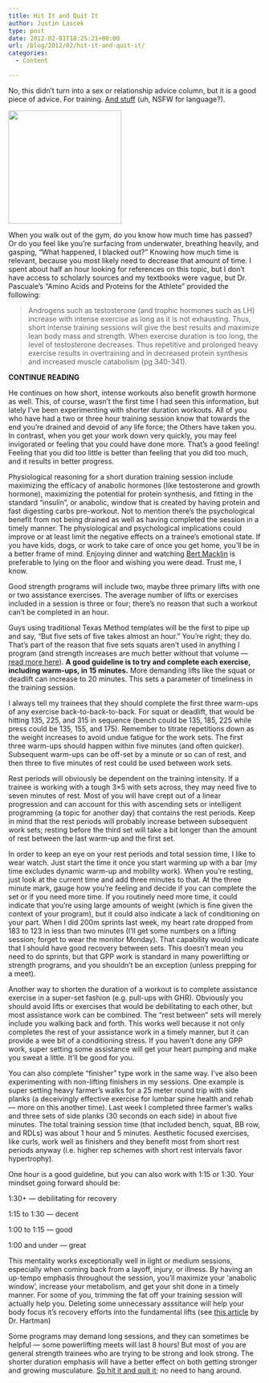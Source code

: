 ```yaml
---
title: Hit It and Quit It
author: Justin Lascek
type: post
date: 2012-02-01T18:25:21+00:00
url: /blog/2012/02/hit-it-and-quit-it/
categories:
  - Content

---
```

No, this didn&#8217;t turn into a sex or relationship advice column, but it is a good piece of advice. For training. <a href="http://youtu.be/rs5w02NvSyI?t=2m42s" target="_blank">And stuff</a> (uh, NSFW for language?).
  

  
[<img data-attachment-id="6251" data-permalink="/blog/2012/02/hit-it-and-quit-it/images-4/" data-orig-file="/2012/02/images.jpg" data-orig-size="225,225" data-comments-opened="1" data-image-meta="{&quot;aperture&quot;:&quot;0&quot;,&quot;credit&quot;:&quot;&quot;,&quot;camera&quot;:&quot;&quot;,&quot;caption&quot;:&quot;&quot;,&quot;created_timestamp&quot;:&quot;0&quot;,&quot;copyright&quot;:&quot;&quot;,&quot;focal_length&quot;:&quot;0&quot;,&quot;iso&quot;:&quot;0&quot;,&quot;shutter_speed&quot;:&quot;0&quot;,&quot;title&quot;:&quot;&quot;}" data-image-title="images" data-image-description="" data-medium-file="/2012/02/images.jpg" data-large-file="/2012/02/images.jpg" src="/2012/02/images.jpg" alt="" title="images" width="225" height="225" class="aligncenter size-full wp-image-6251" />][1]
  

  
When you walk out of the gym, do you know how much time has passed? Or do you feel like you&#8217;re surfacing from underwater, breathing heavily, and gasping, &#8220;What happened, I blacked out?&#8221; Knowing how much time is relevant, because you most likely need to decrease that amount of time. I spent about half an hour looking for references on this topic, but I don&#8217;t have access to scholarly sources and my textbooks were vague, but Dr. Pascuale&#8217;s &#8220;Amino Acids and Proteins for the Athlete&#8221; provided the following:

> Androgens such as testosterone (and trophic hormones such as LH) increase with intense exercise as long as it is not exhausting. Thus, short intense training sessions will give the best results and maximize lean body mass and strength. When exercise duration is too long, the level of testosterone decreases. Thus repetitive and prolonged heavy exercise results in overtraining and in decreased protein synthesis and increased muscle catabolism (pg 340-341). 

**CONTINUE READING <!--more-->**


  
He continues on how short, intense workouts also benefit growth hormone as well. This, of course, wasn&#8217;t the first time I had seen this information, but lately I&#8217;ve been experimenting with shorter duration workouts. All of you who have had a two or three hour training session know that towards the end you&#8217;re drained and devoid of any life force; the Others have taken you. In contrast, when you get your work down very quickly, you may feel invigorated or feeling that you could have done more. That&#8217;s a good feeling! Feeling that you did too little is better than feeling that you did too much, and it results in better progress.
  

  
Physiological reasoning for a short duration training session include maximizing the efficacy of anabolic hormones (like testosterone and growth hormone), maximizing the potential for protein synthesis, and fitting in the standard &#8220;insulin&#8221;, or anabolic, window that is created by having protein and fast digesting carbs pre-workout. Not to mention there&#8217;s the psychological benefit from not being drained as well as having completed the session in a timely manner. The physiological and psychological implications could improve or at least limit the negative effects on a trainee&#8217;s emotional state. If you have kids, dogs, or work to take care of once you get home, you&#8217;ll be in a better frame of mind. Enjoying dinner and watching <a href="http://www.youtube.com/watch?v=ySptysWzA-Y" target="_blank">Bert Macklin</a> is preferable to lying on the floor and wishing you were dead. Trust me, I know.
  


Good strength programs will include two, maybe three primary lifts with one or two assistance exercises. The average number of lifts or exercises included in a session is three or four; there&#8217;s no reason that such a workout can&#8217;t be completed in an hour.
  

  
Guys using traditional Texas Method templates will be the first to pipe up and say, &#8220;But five sets of five takes almost an hour.&#8221; You&#8217;re right; they do. That&#8217;s part of the reason that five sets squats aren&#8217;t used in anything I program (and strength increases are much better without that volume &#8212; <a href="/ebook/" target="_blank">read more here</a>). **A good guideline is to try and complete each exercise, including warm-ups, in 15 minutes.** More demanding lifts like the squat or deadlift can increase to 20 minutes. This sets a parameter of timeliness in the training session.
  

  
I always tell my trainees that they should complete the first three warm-ups of any exercise back-to-back-to-back. For squat or deadlift, that would be hitting 135, 225, and 315 in sequence (bench could be 135, 185, 225 while press could be 135, 155, and 175). Remember to titrate repetitions down as the weight increases to avoid undue fatigue for the work sets. The first three warm-ups should happen within five minutes (and often quicker). Subsequent warm-ups can be off-set by a minute or so can of rest, and then three to five minutes of rest could be used between work sets.
  

  
Rest periods will obviously be dependent on the training intensity. If a trainee is working with a tough 3&#215;5 with sets across, they may need five to seven minutes of rest. Most of you will have crept out of a linear progression and can account for this with ascending sets or intelligent programming (a topic for another day) that contains the rest periods. Keep in mind that the rest periods will probably increase between subsequent work sets; resting before the third set will take a bit longer than the amount of rest between the last warm-up and the first set.
  

  
In order to keep an eye on your rest periods and total session time, I like to wear watch. Just start the time it once you start warming up with a bar (my time excludes dynamic warm-up and mobility work). When you&#8217;re resting, just look at the current time and add three minutes to that. At the three minute mark, gauge how you&#8217;re feeling and decide if you can complete the set or if you need more time. If you routinely need more time, it could indicate that you&#8217;re using large amounts of weight (which is fine given the context of your program), but it could also indicate a lack of conditioning on your part. When I did 200m sprints last week, my heart rate dropped from 183 to 123 in less than two minutes (I&#8217;ll get some numbers on a lifting session; forget to wear the monitor Monday). That capability would indicate that I should have good recovery between sets. This doesn&#8217;t mean you need to do sprints, but that GPP work is standard in many powerlifting or strength programs, and you shouldn&#8217;t be an exception (unless prepping for a meet).
  

  
Another way to shorten the duration of a workout is to complete assistance exercise in a super-set fashion (e.g. pull-ups with GHR). Obviously you should avoid lifts or exercises that would be debilitating to each other, but most assistance work can be combined. The &#8220;rest between&#8221; sets will merely include you walking back and forth. This works well because it not only completes the rest of your assistance work in a timely manner, but it can provide a wee bit of a conditioning stress. If you haven&#8217;t done any GPP work, super setting some assistance will get your heart pumping and make you sweat a little. It&#8217;ll be good for you.
  

  
You can also complete &#8220;finisher&#8221; type work in the same way. I&#8217;ve also been experimenting with non-lifting finishers in my sessions. One example is super setting heavy farmer&#8217;s walks for a 25 meter round trip with side planks (a deceivingly effective exercise for lumbar spine health and rehab &#8212; more on this another time). Last week I completed three farmer&#8217;s walks and three sets of side planks (30 seconds on each side) in about five minutes. The total training session time (that included bench, squat, BB row, and RDLs) was about 1 hour and 5 minutes. Aesthetic focused exercises, like curls, work well as finishers and they benefit most from short rest periods anyway (i.e. higher rep schemes with short rest intervals favor hypertrophy).
  

  
One hour is a good guideline, but you can also work with 1:15 or 1:30. Your mindset going forward should be:
  
1:30+ &#8212; debilitating for recovery
  
1:15 to 1:30 &#8212; decent
  
1:00 to 1:15 &#8212; good
  
1:00 and under &#8212; great
  

  
This mentality works exceptionally well in light or medium sessions, especially when coming back from a layoff, injury, or illness. By having an up-tempo emphasis throughout the session, you&#8217;ll maximize your &#8216;anabolic window&#8217;, increase your metabolism, and get your shit done in a timely manner. For some of you, trimming the fat off your training session will actually help you. Deleting some unnecessary asssitance will help your body focus it&#8217;s recovery efforts into the fundamental lifts (see <a href="http://www.doctorhartmanblog.com/2011/05/high-frequency-program.html" target="_blank">this article</a> by Dr. Hartman)
  

  
Some programs may demand long sessions, and they can sometimes be helpful &#8212; some powerlifting meets will last 8 hours! But most of you are general strength trainees who are trying to be strong and look strong. The shorter duration emphasis will have a better effect on both getting stronger and growing musculature. <a href="http://youtu.be/rs5w02NvSyI?t=2m42s" target="_blank">So hit it and quit it</a>; no need to hang around.

 [1]: /2012/02/images.jpg
